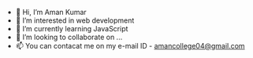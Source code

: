 - 👋 Hi, I’m Aman Kumar
- 👀 I’m interested in web development
- 🌱 I’m currently learning JavaScript
- 💞️ I’m looking to collaborate on ...
- 📫 You can contacat me on my e-mail ID - amancollege04@gmail.com

<!---
AmanKumar9958/AmanKumar9958 is a ✨ special ✨ repository because its `README.md` (this file) appears on your GitHub profile.
You can click the Preview link to take a look at your changes.
--->

